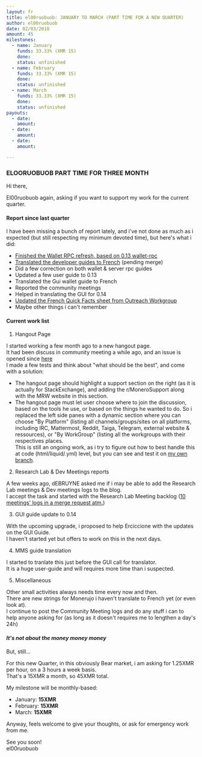 ```yaml
---
layout: fr
title: el00ruobuob: JANUARY TO MARCH (PART TIME FOR A NEW QUARTER)
author: el00ruobuob
date: 02/03/2018
amount: 45
milestones:
  - name: January
    funds: 33.33% (XMR 15)
    done: 
    status: unfinished
  - name: February
    funds: 33.33% (XMR 15)
    done: 
    status: unfinished
  - name: March
    funds: 33.33% (XMR 15)
    done: 
    status: unfinished
payouts:
  - date: 
    amount: 
  - date: 
    amount: 
  - date: 
    amount: 

---
```


### ELOORUOBUOB PART TIME FOR THREE MONTH

Hi there,

El00ruobuob again, asking if you want to support my work for the current quarter.

#### Report since last quarter

I have been missing a bunch of report lately, and i've not done as much as i expected (but still respecting my minimum devoted time), but here's what i did:

* [Finished the Wallet RPC refresh, based on 0.13 wallet-rpc](https://repo.getmonero.org/monero-project/monero-site/merge_requests/898)
* [Translated the developer guides to French](https://repo.getmonero.org/monero-project/monero-site/merge_requests/939) (pending merge)
* Did a few correction on both wallet & server rpc guides
* Updated a few user guide to 0.13
* Translated the Gui wallet guide to French
* Reported the community meetings
* Helped in translating the GUI for 0.14
* [Updated the French Quick Facts sheet from Outreach Workgroup](https://github.com/monero-ecosystem/outreach-docs/pull/102)
* Maybe other things i can't remember

#### Current work list

1. Hangout Page

I started working a few month ago to a new hangout page.  
It had been discuss in community meeting a while ago, and an issue is opened since [here](https://repo.getmonero.org/monero-project/monero-site/issues/775)  
I made a few tests and think about "what should be the best", and come with a solution:

* The hangout page should highlight a support section on the right (as it is actually for StackExchange), and adding the r/MoneroSupport along with the MRW website in this section.  
* The hangout page must let user choose where to join the discussion, based on the tools he use, or based on the things he wanted to do. So i replaced the left side panes with a dynamic section where you can choose "By Platform" (listing all channels/groups/sites on all platforms, including IRC, Mattermost, Reddit, Taiga, Telegram, external website & ressources), or "By WorkGroup" (listing all the workgroups with their respectives places.  
This is still an ongoing work, as i try to figure out how to best handle this at code (html/liquid/<lang>.yml) level, but you can see and test it on [my own branch](https://repo.getmonero.org/el00ruobuob/monero-site/tree/Hangout).


2. Research Lab & Dev Meetings reports

A few weeks ago, dEBRUYNE asked me if i may be able to add the Research Lab meetings & Dev meetings logs to the blog.  
I accept the task and started with the Research Lab Meeting backlog ([10 meetings' logs in a merge request atm.](https://repo.getmonero.org/monero-project/monero-site/merge_requests/999))

3. GUI guide update to 0.14

With the upcoming upgrade, i proposed to help Erciccione with the updates on the GUI Guide.  
I haven't started yet but offers to work on this in the next days.

4. MMS guide translation

I started to tranlate this just before the GUI call for translator.  
It is a huge user-guide and will requires more time than i suspected.

5. Miscellaneous

Other small activities always needs time every now and then.  
There are new strings for Monerujo i haven't translate to French yet (or even look at).  
I continue to post the Community Meeting logs and do any stuff i can to help anyone asking for (as long as it doesn't requires me to lengthen a day's 24h)

#### *It's not about the money money money*

But, still...

For this new Quarter, in this obviously Bear market, i am asking for 1.25XMR per hour, on a 3 hours a week basis.  
That's a 15XMR a month, so 45XMR total.

My milestone will be monthly-based:

* January: **15XMR**  
* February: **15XMR**  
* March: **15XMR**  

Anyway, feels welcome to give your thoughts, or ask for emergency work from me.  

See you soon!  
el00ruobuob
